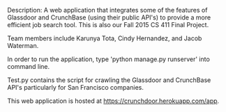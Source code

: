Description: A web application that integrates some of the features of Glassdoor and CrunchBase (using their public API's) to provide a more efficient job search tool. This is also our Fall 2015 CS 411 Final Project. 

Team members include Karunya Tota, Cindy Hernandez, and Jacob Waterman. 

In order to run the application, type 'python manage.py runserver' into command line.

Test.py contains the script for crawling the Glassdoor and CrunchBase API's particularly for San Francisco companies.

This web application is hosted at https://crunchdoor.herokuapp.com/app.